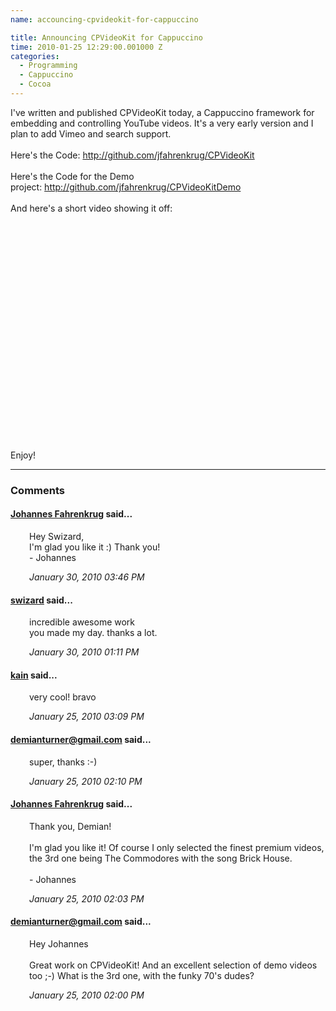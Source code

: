 ```yaml
---
name: accouncing-cpvideokit-for-cappuccino

title: Announcing CPVideoKit for Cappuccino
time: 2010-01-25 12:29:00.001000 Z
categories:
  - Programming
  - Cappuccino
  - Cocoa
---
```


I've written and published CPVideoKit today, a Cappuccino framework for embedding and controlling YouTube videos. It's a very early version and I plan to add Vimeo and search support.<br />
<br />
Here's the Code:&nbsp;<a href="http://github.com/jfahrenkrug/CPVideoKit">http://github.com/jfahrenkrug/CPVideoKit</a><br />
<br />
Here's the Code for the Demo project:&nbsp;<a href="http://github.com/jfahrenkrug/CPVideoKitDemo">http://github.com/jfahrenkrug/CPVideoKitDemo</a><br />
<br />
And here's a short video showing it off:<br />
<br />
<object height="344" width="425"><param name="movie" value="http://www.youtube.com/v/A6uC1pduMS0&hl=en&fs=1"></param><param name="allowFullScreen" value="true"></param><param name="allowscriptaccess" value="always"></param><embed src="http://www.youtube.com/v/A6uC1pduMS0&hl=en&fs=1" type="application/x-shockwave-flash" allowscriptaccess="always" allowfullscreen="true" width="425" height="344"></embed></object><br />
<br />
Enjoy!
<br/><hr/><h3>Comments</h3>

<div class="swcomment"><h4><a href="http://www.blogger.com/profile/06650223978538123548">Johannes Fahrenkrug</a> said...</h4>
<p style="margin-left: 30px">Hey Swizard,<br />I&#39;m glad you like it :) Thank you!<br />- Johannes</p>
<em class="swlightgray" style="margin-left: 30px">January 30, 2010 03:46 PM</em></div>
<div class="swcomment"><h4><a href="http://www.blogger.com/profile/07998315089205860745">swizard</a> said...</h4>
<p style="margin-left: 30px">incredible awesome work <br />you made my day. thanks a lot.</p>
<em class="swlightgray" style="margin-left: 30px">January 30, 2010 01:11 PM</em></div>
<div class="swcomment"><h4><a href="http://www.blogger.com/profile/15454360235074324512">kain</a> said...</h4>
<p style="margin-left: 30px">very cool! bravo</p>
<em class="swlightgray" style="margin-left: 30px">January 25, 2010 03:09 PM</em></div>
<div class="swcomment"><h4><a href="http://www.blogger.com/profile/15880593087977382766">demianturner@gmail.com</a> said...</h4>
<p style="margin-left: 30px">super, thanks :-)</p>
<em class="swlightgray" style="margin-left: 30px">January 25, 2010 02:10 PM</em></div>
<div class="swcomment"><h4><a href="http://www.blogger.com/profile/06650223978538123548">Johannes Fahrenkrug</a> said...</h4>
<p style="margin-left: 30px">Thank you, Demian!<br /><br />I&#39;m glad you like it! Of course I only selected the finest premium videos, the 3rd one being The Commodores with the song Brick House.<br /><br />- Johannes</p>
<em class="swlightgray" style="margin-left: 30px">January 25, 2010 02:03 PM</em></div>
<div class="swcomment"><h4><a href="http://www.blogger.com/profile/15880593087977382766">demianturner@gmail.com</a> said...</h4>
<p style="margin-left: 30px">Hey Johannes<br /><br />Great work on CPVideoKit!  And an excellent selection of demo videos too ;-)  What is the 3rd one, with the funky 70&#39;s dudes?</p>
<em class="swlightgray" style="margin-left: 30px">January 25, 2010 02:00 PM</em></div>
